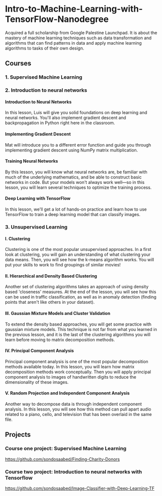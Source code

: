# Intro-to-Machine-Learning-with-TensorFlow-Nanodegree
Acquired a full scholarship from Google Palestine Launchpad. It is about the mastery of machine learning techniques such as data transformation and algorithms that can find patterns in data and apply machine learning algorithms to tasks of their own design.

## Courses

### 1. Supervised Machine Learning


### 2. Introduction to neural networks
#### Introduction to Neural Networks
In this lesson, Luis will give you solid foundations on deep learning and neural networks. You'll also implement gradient descent and backpropagation in Python right here in the classroom.

#### Implementing Gradient Descent
Mat will introduce you to a different error function and guide you through implementing gradient descent using NumPy matrix multiplication.

#### Training Neural Networks
By this lesson, you will know what neural networks are, be familiar with much of the underlying mathematics, and be able to construct basic networks in code. But your models won't always work well—so in this lesson, you will learn several techniques to optimize the training process.

#### Deep Learning with TensorFlow
In this lesson, we'll get a lot of hands-on practice and learn how to use TensorFlow to train a deep learning model that can classify images.

### 3. Unsupervised Learning
#### I. Clustering
Clustering is one of the most popular unsupervised approaches. In a first look at clustering, you will gain an understanding of what clustering your data means. Then, you will see how the k-means algorithm works. You will put your skills to work to find groupings of similar movies!

#### II. Hierarchical and Density Based Clustering
Another set of clustering algorithms takes an approach of using density based 'closeness' measures. At the end of the lesson, you will see how this can be used in traffic classification, as well as in anomaly detection (finding points that aren't like others in your dataset).

#### III. Gaussian Mixture Models and Cluster Validation
To extend the density based approaches, you will get some practice with gaussian mixture models. This technique is not far from what you learned in the previous lesson, and it is the last of the clustering algorithms you will learn before moving to matrix decomposition methods.

#### IV. Principal Component Analysis
Principal component analysis is one of the most popular decomposition methods available today. In this lesson, you will learn how matrix decomposition methods work conceptually. Then you will apply principal component analysis to images of handwritten digits to reduce the dimensionality of these images.

#### V. Random Projection and Independent Component Analysis
Another way to decompose data is through independent component analysis. In this lesson, you will see how this method can pull apart audio related to a piano, cello, and television that has been overlaid in the same file.

## Projects

### Course one project: Supervised Machine Learning
https://github.com/sondosaabed/Finding-Charity-Donors 

### Course two project: Introduction to neural networks with Tensorflow
https://github.com/sondosaabed/Image-Classifier-with-Deep-Learning-TF
